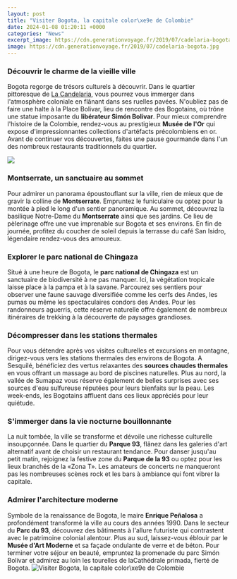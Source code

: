 ```yaml
---
layout: post
title: "Visiter Bogota, la capitale color\xe9e de Colombie"
date: 2024-01-08 01:20:11 +0000
categories: "News"
excerpt_image: https://cdn.generationvoyage.fr/2019/07/cadelaria-bogota.jpg
image: https://cdn.generationvoyage.fr/2019/07/cadelaria-bogota.jpg
---
```


### Découvrir le charme de la vieille ville
Bogota regorge de trésors culturels à découvrir. Dans le quartier pittoresque de [La Candelaria](https://jnewshub.github.io/2023-11-01-things-to-do-in-chittagong-bangladesh-a-complete-travel-guide/), vous pourrez vous immerger dans l'atmosphère coloniale en flânant dans ses ruelles pavées. N'oubliez pas de faire une halte à la Place Bolivar, lieu de rencontre des Bogotains, où trône une statue imposante du **libérateur Simón Bolívar**. Pour mieux comprendre l'histoire de la Colombie, rendez-vous au prestigieux **Musée de l'Or** qui expose d'impressionnantes collections d'artéfacts précolombiens en or. Avant de continuer vos découvertes, faites une pause gourmande dans l'un des nombreux restaurants traditionnels du quartier.

![](https://capoa-tours.com/wp-content/uploads/2019/08/bogota-nuit.jpg)
### Montserrate, un sanctuaire au sommet
Pour admirer un panorama époustouflant sur la ville, rien de mieux que de gravir la colline de **Montserrate**. Empruntez le funiculaire ou optez pour la montée à pied le long d'un sentier panoramique. Au sommet, découvrez la basilique Notre-Dame du **Montserrate** ainsi que ses jardins. Ce lieu de pèlerinage offre une vue imprenable sur Bogota et ses environs. En fin de journée, profitez du coucher de soleil depuis la terrasse du café San Isidro, légendaire rendez-vous des amoureux. 
### Explorer le **parc national de Chingaza** 
Situé à une heure de Bogota, le **parc national de Chingaza** est un sanctuaire de biodiversité à ne pas manquer. Ici, la végétation tropicale laisse place à la pampa et à la savane. Parcourez ses sentiers pour observer une faune sauvage diversifiée comme les cerfs des Andes, les pumas ou même les spectaculaires condors des Andes. Pour les randonneurs aguerris, cette réserve naturelle offre également de nombreux itinéraires de trekking à la découverte de paysages grandioses. 
### Décompresser dans les stations thermales
Pour vous détendre après vos visites culturelles et excursions en montagne, dirigez-vous vers les stations thermales des environs de Bogota. A Sesquilé, bénéficiez des vertus relaxantes des **sources chaudes thermales** en vous offrant un massage au bord de piscines naturelles. Plus au nord, la vallée de Sumapaz vous réserve également de belles surprises avec ses sources d'eau sulfureuse réputées pour leurs bienfaits sur la peau. Les week-ends, les Bogotains affluent dans ces lieux appréciés pour leur quiétude.
### S'immerger dans la vie nocturne bouillonnante
La nuit tombée, la ville se transforme et dévoile une richesse culturelle insoupçonnée. Dans le quartier du **Parque 93**, flânez dans les galeries d'art alternatif avant de choisir un restaurant tendance. Pour danser jusqu'au petit matin, rejoignez la festive zone du **Parque de la 93** ou optez pour les lieux branchés de la «Zona T». Les amateurs de concerts ne manqueront pas les nombreuses scènes rock et les bars à ambiance qui font vibrer la capitale. 
### Admirer l'architecture moderne
Symbole de la renaissance de Bogota, le maire **Enrique Peñalosa** a profondément transformé la ville au cours des années 1990. Dans le secteur du **Parc du 93**, découvrez des bâtiments à l'allure futuriste qui contrastent avec le patrimoine colonial alentour. Plus au sud, laissez-vous éblouir par le **Musée d'Art Moderne** et sa façade ondulante de verre et de béton. Pour terminer votre séjour en beauté, empruntez la promenade du parc Simón Bolívar et admirez au loin les tourelles de laCathédrale primada, fierté de Bogota.
![Visiter Bogota, la capitale color\xe9e de Colombie](https://cdn.generationvoyage.fr/2019/07/cadelaria-bogota.jpg)